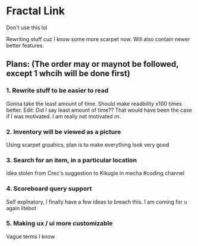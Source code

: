# Fractal Link
Don't use this lol

Rewriting stuff cuz I know some more scarpet now. Will also contain newer better features.

## Plans: (The order may or maynot be followed, except 1 whcih will be done first)

### 1. Rewrite stuff to be easier to read
Gonna take the least amount of time. Should make readbility x100 times better. Edit: Did I say least amount of time?? That would have been the case if I was motivated. I am really not motivated rn.

### 2. Inventory will be viewed as a picture
Using scarpet grpahics, plan is to make everything look very good

### 3. Search for an item, in a particular location
Idea stolen from Crec's suggestion to Kikugie in mecha #coding channel

### 4. Scoreboard query support
Self explnatory, I finally have a few ideas to breach this. I am coming for u again litebot

### 5. Making ux / ui more customizable
Vague terms I know
